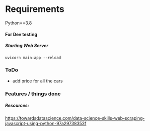 
# Requirements 
Python==3.8

#### For Dev testing

##### Starting Web Server
    
    uvicorn main:app --reload

### ToDo
- add price for all the cars

### Features / things done
##### Resources:
https://towardsdatascience.com/data-science-skills-web-scraping-javascript-using-python-97a29738353f